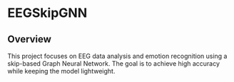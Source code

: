 # EEGSkipGNN

## Overview
This project focuses on EEG data analysis and emotion recognition using a skip-based Graph Neural Network. The goal is to achieve high accuracy while keeping the model lightweight.
